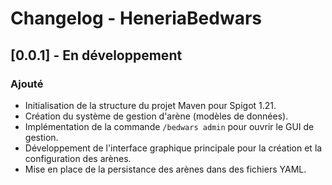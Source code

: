 # Changelog - HeneriaBedwars

## [0.0.1] - En développement

### Ajouté
- Initialisation de la structure du projet Maven pour Spigot 1.21.
- Création du système de gestion d'arène (modèles de données).
- Implémentation de la commande `/bedwars admin` pour ouvrir le GUI de gestion.
- Développement de l'interface graphique principale pour la création et la configuration des arènes.
- Mise en place de la persistance des arènes dans des fichiers YAML.
